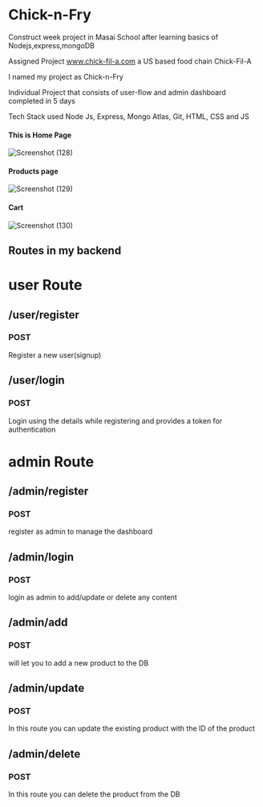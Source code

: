 # Chick-n-Fry
Construct week project in Masai School after learning basics of Nodejs,express,mongoDB

Assigned Project www.chick-fil-a.com a US based food chain Chick-Fil-A

I named my project as Chick-n-Fry 

Individual Project that consists of user-flow and admin dashboard completed in 5 days

Tech Stack used Node Js, Express, Mongo Atlas, Git, HTML, CSS and JS

#### This is Home Page
![Screenshot (128)](https://user-images.githubusercontent.com/114225283/221429350-19a17b38-9f27-4f01-b336-1576af5adea5.png)


#### Products page
![Screenshot (129)](https://user-images.githubusercontent.com/114225283/221429604-e97243fd-d96c-452e-acc6-d725e45120db.png)


#### Cart
![Screenshot (130)](https://user-images.githubusercontent.com/114225283/221429778-2f51823e-d868-4aaf-95da-ed9ee8df4f7f.png)



## Routes in my backend

# user Route
## /user/register
### POST 
Register a new user(signup)

## /user/login
### POST
Login using the details while registering and provides a token for authentication

# admin Route
## /admin/register
### POST
register as admin to manage the dashboard

## /admin/login
### POST
login as admin to add/update or delete any content

## /admin/add
### POST
will let you to add a new product to the DB

## /admin/update
### POST
In this route you can update the existing product with the ID of the product

## /admin/delete
### POST
In this route you can delete the product from the DB




